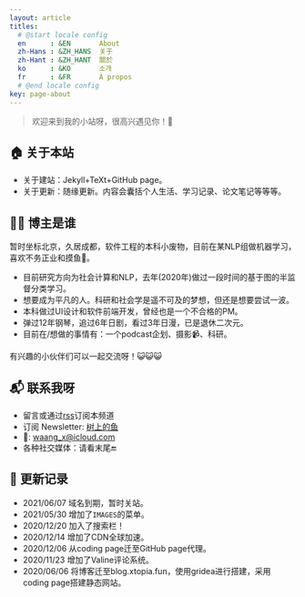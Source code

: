 ```yaml
---
layout: article
titles:
  # @start locale config
  en      : &EN       About
  zh-Hans : &ZH_HANS  关于
  zh-Hant : &ZH_HANT  關於
  ko      : &KO       소개
  fr      : &FR       À propos
  # @end locale config
key: page-about
---
```


> 欢迎来到我的小站呀，很高兴遇见你！🤝

## 🏠 关于本站
* 关于建站：Jekyll+TeXt+GitHub page。
* 关于更新：随缘更新。内容会囊括个人生活、学习记录、论文笔记等等等。

## 👨‍💻 博主是谁
暂时坐标北京，久居成都，软件工程的本科小废物，目前在某NLP组做机器学习，喜欢不务正业和摸鱼🦑。

* 目前研究方向为社会计算和NLP，去年(2020年)做过一段时间的基于图的半监督分类学习。
* 想要成为平凡的人。科研和社会学是遥不可及的梦想，但还是想要尝试一波。
* 本科做过UI设计和软件前端开发，曾经也是一个不合格的PM。
* 弹过12年钢琴，追过6年日剧，看过3年日漫，已是退休二次元。
* 目前在/想做的事情有：一个podcast企划、摄影📹、科研。

有兴趣的小伙伴们可以一起交流呀！😺😺😺

## 📬 联系我呀
* 留言或通过[rss](/feed.xml)订阅本频道
* 订阅 Newsletter: [树上的鱼](https://fishintree.hedwig.pub/)
* 📮: <waang_x@icloud.com>
* 各种社交媒体：请看末尾🔚

## 🥳 更新记录
* 2021/06/07 域名到期，暂时关站。
* 2021/05/30 增加了`IMAGES`的菜单。
* 2020/12/20 加入了搜索栏！
* 2020/12/14 增加了CDN全球加速。
* 2020/12/06 从coding page迁至GitHub page代理。
* 2020/11/23 增加了Valine评论系统。
* 2020/06/06 将博客迁至blog.xtopia.fun，使用gridea进行搭建，采用coding page搭建静态网站。